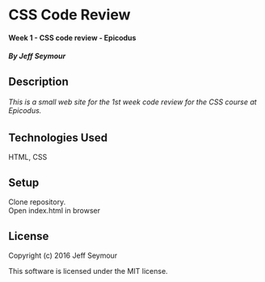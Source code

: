 # CSS Code Review
#### Week 1 - CSS code review - Epicodus  
##### By Jeff Seymour


## Description
###### This is a small web site for the 1st week code review for the CSS course at Epicodus.

## Technologies Used
HTML, CSS

## Setup
Clone repository.  
Open index.html in browser

## License
Copyright (c) 2016 Jeff Seymour

This software is licensed under the MIT license.
